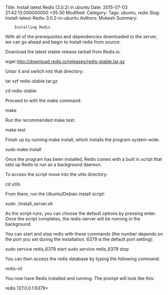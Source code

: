 Title: Install latest Redis (3.0.2) in ubuntu 
Date: 2015-07-03 21:42:13.000000000 +05:30
Modified: 
Category: 
Tags: ubuntu, redis
Slug: Install-latest-Redis-3.0.2-in-ubuntu 
Authors: Mukesh
Summary: 

        Installing Redis





With all of the prerequisites and dependencies downloaded to the server, we can go ahead and begin to install redis from source:

Download the latest stable release tarball from Redis.io.

wget http://download.redis.io/releases/redis-stable.tar.gz

Untar it and switch into that directory:

tar xzf redis-stable.tar.gz

cd redis-stable

Proceed to with the make command:

make

Run the recommended make test:

make test

Finish up by running make install, which installs the program system-wide.

sudo make install

Once the program has been installed, Redis comes with a built in script that sets up Redis to run as a background daemon.

To access the script move into the utils directory:

cd utils

From there, run the Ubuntu/Debian install script:

sudo ./install_server.sh

As the script runs, you can choose the default options by pressing enter. Once the script completes, the redis-server will be running in the background.

You can start and stop redis with these commands (the number depends on the port you set during the installation. 6379 is the default port setting):

sudo service redis_6379 start
sudo service redis_6379 stop

You can then access the redis database by typing the following command:

redis-cli

You now have Redis installed and running. The prompt will look like this:

redis 127.0.0.1:6379> 

